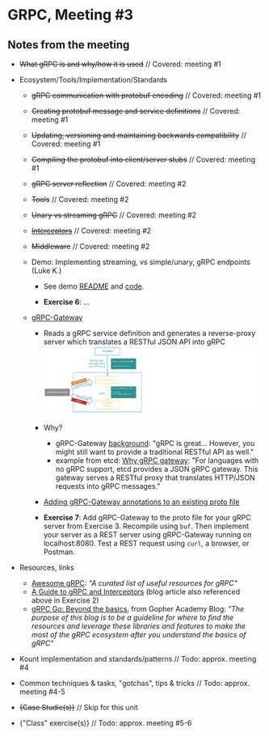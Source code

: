 # GRPC, Meeting #3

## Notes from the meeting

* ~~What gRPC is and why/how it is used~~ // Covered: meeting #1

* Ecosystem/Tools/Implementation/Standards

  * ~~gRPC communication with protobuf encoding~~ // Covered: meeting #1

  * ~~Creating protobuf message and service definitions~~ // Covered: meeting #1

  * ~~Updating, versioning and maintaining backwards compatibility~~ // Covered: meeting #1

  * ~~Compiling the protobuf into client/server stubs~~ // Covered: meeting #1

  * ~~gRPC server reflection~~ // Covered: meeting #2

  * ~~Tools~~ // Covered: meeting #2

  * ~~Unary vs streaming gRPC~~ // Covered: meeting #2

  * ~~[Interceptors](https://blog.dsb.dev/posts/creating-grpc-interceptors-in-go/)~~ // Covered: meeting #2

  * ~~Middleware~~ // Covered: meeting #2

  * Demo: Implementing streaming, vs simple/unary, gRPC endpoints (Luke K.)
    * See demo [README](https://github.com/itt-learning-groups/grpc_streaming_demo/blob/main/README.md) and [code](https://github.com/itt-learning-groups/grpc_streaming_demo).

    * **Exercise 6**: ...

  * [gRPC-Gateway](https://grpc-ecosystem.github.io/grpc-gateway/docs/tutorials/introduction/)
    * Reads a gRPC service definition and generates a reverse-proxy server which translates a RESTful JSON API into gRPC
    !["016"](img/016.png "016")
    * Why?
      * gRPC-Gateway [background](https://grpc-ecosystem.github.io/grpc-gateway/docs/overview/background/): "gRPC is great... However, you might still want to provide a traditional RESTful API as well."
      * example from etcd: [Why gRPC gateway](https://etcd.io/docs/v3.4/dev-guide/api_grpc_gateway/): "For languages with no gRPC support, etcd provides a JSON gRPC gateway. This gateway serves a RESTful proxy that translates HTTP/JSON requests into gRPC messages."
    * [Adding gRPC-Gateway annotations to an existing proto file](https://grpc-ecosystem.github.io/grpc-gateway/docs/tutorials/adding_annotations/)

    * **Exercise 7**: Add gRPC-Gateway to the proto file for your gRPC server from Exercise 3. Recompile using `buf`. Then implement your server as a REST server using gRPC-Gateway running on localhost:8080. Test a REST request using `curl`, a browser, or Postman.

* Resources, links
  
  * [Awesome gRPC](https://github.com/grpc-ecosystem/awesome-grpc): *"A curated list of useful resources for gRPC"*
  * [A Guide to gRPC and Interceptors](https://edgehog.blog/a-guide-to-grpc-and-interceptors-265c306d3773) (blog article also referenced above in Exercise 2)
  * [gRPC Go: Beyond the basics](https://blog.gopheracademy.com/advent-2017/go-grpc-beyond-basics/), from Gopher Academy Blog: *"The purpose of this blog is to be a guideline for where to find the resources and leverage these libraries and features to make the most of the gRPC ecosystem after you understand the basics of gRPC"*

* Kount implementation and standards/patterns // Todo: approx. meeting #4

* Common techniques & tasks, "gotchas", tips & tricks // Todo: approx. meeting #4-5

* ~~{Case Studie(s)}~~ // Skip for this unit

* {"Class" exercise(s)} // Todo: approx. meeting #5-6

